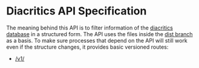 # Diacritics API Specification

The meaning behind this API is to filter information of the [diacritics database](https://github.com/diacritics/database/) in a structured form. The API uses the files inside the [dist branch](https://github.com/diacritics/database/tree/dist) as a basis. To make sure processes that depend on the API will still work even if the structure changes, it provides basic versioned routes:

- [/v1/](./v1/)
